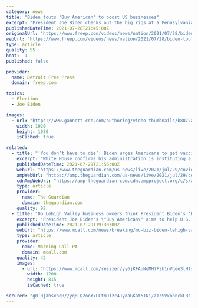 ```yaml
---
category: news
title: "Biden touts 'Buy American' to boost US businesses"
excerpt: "President Joe Biden checks out the big rigs at a Pennsylvania truck factory and promises workers that his policies would reshape the U.S. economy for the working class. (July 28)"
publishedDateTime: 2021-07-28T21:45:00Z
originalUrl: "https://www.freep.com/videos/news/nation/2021/07/28/biden-touts-buy-american-boost-us-businesses/5408639001/"
webUrl: "https://www.freep.com/videos/news/nation/2021/07/28/biden-touts-buy-american-boost-us-businesses/5408639001/"
type: article
quality: 55
heat: -1
published: false

provider:
  name: Detroit Free Press
  domain: freep.com

topics:
  - Election
  - Joe Biden

images:
  - url: "https://www.gannett-cdn.com/authoring/video-thumbnails/b8872a3d-8c49-4786-9a9e-6a13b0d00e90_poster.jpg?quality=10"
    width: 1920
    height: 1080
    isCached: true

related:
  - title: "‘You don’t have to die’: Biden urges Americans to get vaccinated and calls for incentives – live"
    excerpt: "White House confirms his administration is instituting a vaccine mandate for US federal workers – follow all the latest"
    publishedDateTime: 2021-07-29T21:56:00Z
    webUrl: "https://www.theguardian.com/us-news/live/2021/jul/29/covid-vaccine-mandate-federal-employees-joe-biden-us-politics-latest?page=with:block-61031d758f089093df86e581"
    ampWebUrl: "https://amp.theguardian.com/us-news/live/2021/jul/29/covid-vaccine-mandate-federal-employees-joe-biden-us-politics-latest"
    cdnAmpWebUrl: "https://amp-theguardian-com.cdn.ampproject.org/c/s/amp.theguardian.com/us-news/live/2021/jul/29/covid-vaccine-mandate-federal-employees-joe-biden-us-politics-latest"
    type: article
    provider:
      name: The Guardian
      domain: theguardian.com
    quality: 92
  - title: "Do Lehigh Valley business owners think President Biden’s ‘Buy American’ plan will work for them?"
    excerpt: "President Joe Biden's \"Buy American\" aims to help U.S. manufacturers by increasing the amount of U.S.-made goods being purchased by the federal government. But will it help Lehigh Valley businesses?"
    publishedDateTime: 2021-07-29T19:30:00Z
    webUrl: "https://www.mcall.com/news/breaking/mc-biz-biden-lehigh-valley-buy-american-20210729-uacsnn7kyzf55ayfilnf63lpti-story.html"
    type: article
    provider:
      name: Morning Call PA
      domain: mcall.com
    quality: 42
    images:
      - url: "https://www.mcall.com/resizer/yy6jKFAuNqMH7Fzb1nVgee3lHfs=/1200x0/top/cloudfront-us-east-1.images.arcpublishing.com/tronc/VXCNOKDEPBFGVG2NMNJTVF6CBI.jpg"
        width: 1200
        height: 815
        isCached: true

secured: "g0IHjXbsxhqH//yq8LQ2ooYxLCtmD1zc4JydaGKat51Ni/z1rSVxobnckLBsTa976J7kmbaOVXo448XP5oX/mwuDovo/jSoVcD1vrFqgCUI237oa1z9w0eBaKN6jlQhqaxN6QGSXbmGc8Rt1bOzEGdJputTLPsujPLHOAZKuez+eswCjsR6lVWLJ7yo7Y/u8HFa4Fla8M8pH2aDG+m6GiX+uViQ0TdpBOBhbDwZOpXoLXj+yA4WGTbh/VlTAC9lwzxTz7JvcQVxZI+6uuQ7u63/Ts5dNHxsNQE3+XHNGL+MFN1oRlqmFDP8VZ8+45xOtDjk18AT0bKbWOlpk7T2nsDl4mIh889Nx6mnNWLfLgOY=;0NeaIKFGHYQuKk+7PghDPQ=="
---
```


